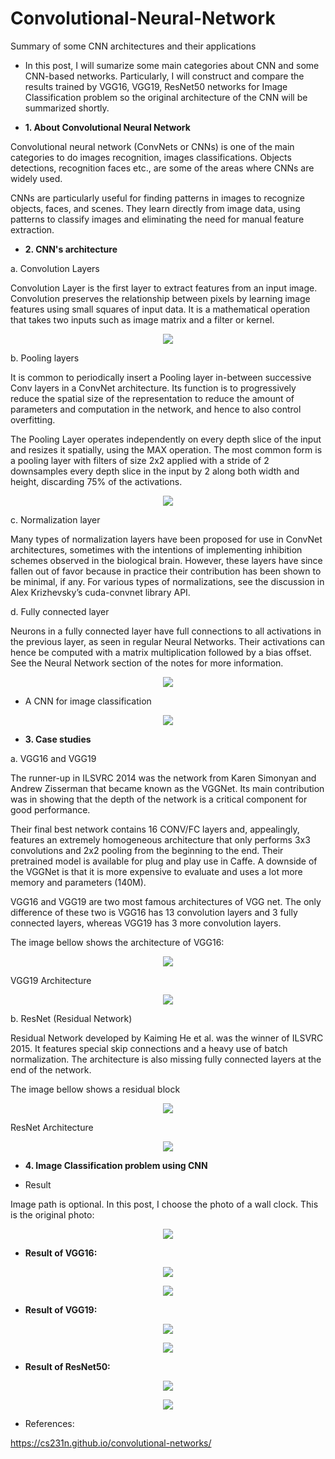 # Convolutional-Neural-Network
Summary of some CNN architectures and their applications

* In this post, I will sumarize some main categories about CNN and some CNN-based networks. Particularly, I will construct and compare the results trained by VGG16, VGG19, ResNet50 networks for Image Classification problem so the original architecture of the CNN will be summarized shortly.

* **1. About Convolutional Neural Network**

Convolutional neural network (ConvNets or CNNs) is one of the main categories to do images recognition, images classifications. Objects detections, recognition faces etc., are some of the areas where CNNs are widely used.

CNNs are particularly useful for finding patterns in images to recognize objects, faces, and scenes. They learn directly from image data, using patterns to classify images and eliminating the need for manual feature extraction.

* **2. CNN's architecture**

a. Convolution Layers

Convolution Layer is the first layer to extract features from an input image. Convolution preserves the relationship between pixels by learning image features using small squares of input data. It is a mathematical operation that takes two inputs such as image matrix and a filter or kernel.

<p align = "center">
  <img src = "https://user-images.githubusercontent.com/51883796/82188939-d5981480-9918-11ea-9078-6a3a9272bdc6.png">
</p>

b. Pooling layers

It is common to periodically insert a Pooling layer in-between successive Conv layers in a ConvNet architecture. Its function is to progressively reduce the spatial size of the representation to reduce the amount of parameters and computation in the network, and hence to also control overfitting.

The Pooling Layer operates independently on every depth slice of the input and resizes it spatially, using the MAX operation. The most common form is a pooling layer with filters of size 2x2 applied with a stride of 2 downsamples every depth slice in the input by 2 along both width and height, discarding 75% of the activations.

<p align = "center">
  <img src = "https://user-images.githubusercontent.com/51883796/82189572-ce253b00-9919-11ea-8d27-b51c7f639bdd.jpeg">
</p>

c. Normalization layer

Many types of normalization layers have been proposed for use in ConvNet architectures, sometimes with the intentions of implementing inhibition schemes observed in the biological brain. However, these layers have since fallen out of favor because in practice their contribution has been shown to be minimal, if any. For various types of normalizations, see the discussion in Alex Krizhevsky’s cuda-convnet library API.

d. Fully connected layer

Neurons in a fully connected layer have full connections to all activations in the previous layer, as seen in regular Neural Networks. Their activations can hence be computed with a matrix multiplication followed by a bias offset. See the Neural Network section of the notes for more information.

<p align = "center">
  <img src = "https://user-images.githubusercontent.com/51883796/82190787-c6669600-991b-11ea-9d28-d6c50428d411.PNG">
</p>

* A CNN for image classification

<p align = "center">
  <img src = "https://user-images.githubusercontent.com/51883796/82191050-28270000-991c-11ea-913e-09113cdeb8cf.jpeg">
</p>

* **3. Case studies**

a. VGG16 and VGG19

The runner-up in ILSVRC 2014 was the network from Karen Simonyan and Andrew Zisserman that became known as the VGGNet. Its main contribution was in showing that the depth of the network is a critical component for good performance.
                                                                                              
Their final best network contains 16 CONV/FC layers and, appealingly, features an extremely homogeneous architecture that only performs 3x3 convolutions and 2x2 pooling from the beginning to the end. Their pretrained model is available for plug and play use in Caffe. A downside of the VGGNet is that it is more expensive to evaluate and uses a lot more memory and parameters (140M).

VGG16 and VGG19 are two most famous architectures of VGG net. The only difference of these two is VGG16 has 13 convolution layers and 3 fully connected layers, whereas VGG19 has 3 more convolution layers. 

The image bellow shows the architecture of VGG16:

<p align = "center">
  <img src = "https://user-images.githubusercontent.com/51883796/82195073-03358b80-9922-11ea-891e-f6d4e0114831.png">
</p>

VGG19 Architecture

<p align = "center">
  <img src = "https://user-images.githubusercontent.com/51883796/82542092-99182300-9b7b-11ea-9601-1f7bc9f999e6.png">
</p>

b. ResNet (Residual Network)

Residual Network developed by Kaiming He et al. was the winner of ILSVRC 2015. It features special skip connections and a heavy use of batch normalization. The architecture is also missing fully connected layers at the end of the network.

The image bellow shows a residual block

<p align = "center">
  <img src = "https://user-images.githubusercontent.com/51883796/82542754-b8fc1680-9b7c-11ea-9479-823d301114ba.png">
</p>

ResNet Architecture

<p align = "center">
  <img src = "https://user-images.githubusercontent.com/51883796/82543181-59523b00-9b7d-11ea-84e3-2cf5abad3602.png">
</p>

* **4. Image Classification problem using CNN**

* Result

Image path is optional. In this post, I choose the photo of a wall clock. This is the original photo:

<p align = "center">
  <img src = "https://user-images.githubusercontent.com/51883796/82572696-eeb9f300-9bae-11ea-8140-bb2e4953ff16.jpg">
</p>

* **Result of VGG16:**

<p align = "center">
  <img src = "https://user-images.githubusercontent.com/51883796/82573343-d8606700-9baf-11ea-8e29-5aa878d664e4.PNG">
</p>

<p align = "center">
  <img src = "https://user-images.githubusercontent.com/51883796/82573357-dbf3ee00-9baf-11ea-81c4-097d71c40cea.jpg">
</p>

* **Result of VGG19:**

<p align = "center">
  <img src = "https://user-images.githubusercontent.com/51883796/82574613-91737100-9bb1-11ea-9910-79c284784214.PNG">
</p>

<p align = "center">
  <img src = "https://user-images.githubusercontent.com/51883796/82574047-c3380800-9bb0-11ea-8bd6-0ecd8c3097d8.jpg">
</p>

* **Result of ResNet50:**

<p align = "center">
  <img src = "https://user-images.githubusercontent.com/51883796/82574327-1c07a080-9bb1-11ea-9aba-5d8f79134f40.PNG">
</p>

<p align = "center">
  <img src = "https://user-images.githubusercontent.com/51883796/82574345-2164eb00-9bb1-11ea-98bb-288b730ef41e.jpg">
</p>

* References:

https://cs231n.github.io/convolutional-networks/
  
